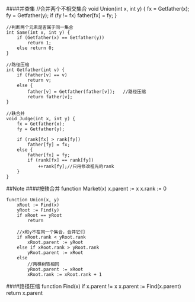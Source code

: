 ####并查集
	//合并两个不相交集合
	void Union(int x, int y) {
		fx = Getfather(x);
		fy = Getfather(y);
		if (fy != fx)
			father[fx] = fy;
	}
	
	//判断两个元素是否属于同一集合
	int Same(int x, int y) {
		if (Getfather(x) == Getfather(y))
			return 1;
		else return 0;
	}
	
	//路径压缩
	int Getfather(int v) {
		if (father[v] == v)
			return v;
		else {
			father[v] = Getfather(father[v]);	//路径压缩
			return father[v];
	}
	
	//轶合并
	void Judge(int x, int y) {
		fx = Getfather(x);
		fy = Getfather(y);
		
		if (rank[fx] > rank[fy])
			father[fy] = fx;
		else {
			father[fx] = fy;
			if (rank[fx] == rank[fy])
				++rank[fy];//只用修改祖先的rank
		}
	}

##Note
####按轶合并
	function Market(x)
		x.parent := x
		x.rank	 := 0
		
	function Union(x, y)
		xRoot := Find(x)
		yRoot := Find(y)
		if xRoot == yRoot
			return
			
		//x和y不在同一个集合，合并它们
		if xRoot.rank < yRoot.rank
			xRoot.parent := yRoot
		else if xRoot.rank > yRoot.rank
			yRoot.parent := xRoot
		else
			//两棵树轶相同
			yRoot.parent := xRoot
			xRoot.rank := xRoot.rank + 1

####路径压缩
	function Find(x)
		if x.parent != x
			x.parent := Find(x.parent)
		return x.parent
		
